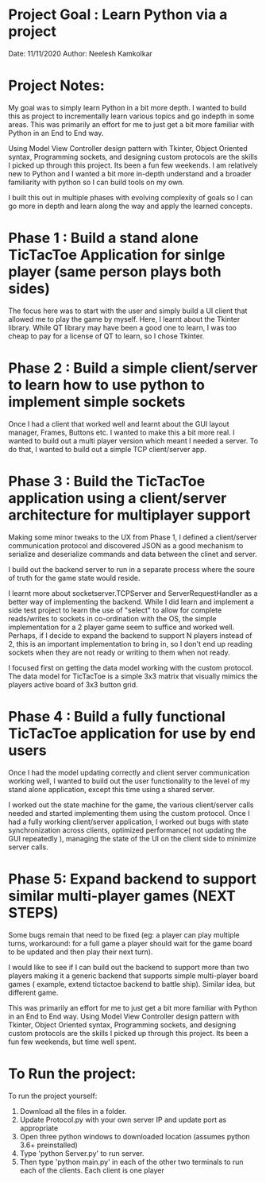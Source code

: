 Project Goal : Learn Python via a project
============
Date: 11/11/2020
Author: Neelesh Kamkolkar

Project Notes: 
==============
My goal was to simply learn Python in a bit more depth. I wanted to build this as project to incrementally learn various topics and go indepth in some areas. This was primarily an effort for me to just get a bit more familiar with Python in an End to End way. 

Using Model View Controller design pattern with Tkinter, Object Oriented syntax, Programming sockets, and designing custom protocols are the skills I picked up through this project. Its been a fun few weekends. I am relatively new to Python and I wanted a bit more in-depth understand and a broader familiarity with python so I can build tools on my own.

I built this out in multiple phases with evolving complexity of goals so I can go more in depth and learn along the way and apply the learned concepts.  

 Phase 1 : Build a stand alone TicTacToe Application for sinlge player (same person plays both sides) 
=========

The focus here was to start with the user and simply build a UI client that allowed me to play the game by myself. Here, I learnt about the Tkinter library. While QT library may have been a good one to learn, I was too cheap to pay for a license of QT to learn, so I chose Tkinter. 

 Phase 2 : Build a simple client/server to learn how to use python to implement simple sockets 
=========

Once I had a client that worked well and learnt about the GUI layout manager, Frames, Buttons etc. I wanted to make this a bit more real. I wanted to build out a multi player version which meant I needed a server. To do that, I wanted to build out a simple TCP client/server app.

 Phase 3 : Build the TicTacToe application using a client/server architecture for multiplayer support
=========

Making some minor tweaks to the UX from Phase 1, I defined a client/server communication protocol and discovered JSON as a good mechanism to serialize and deserialize commands and data between the clinet and server. 

I build out the backend server to run in a separate process where the soure of truth for the game state would reside. 

I learnt more about socketserver.TCPServer and ServerRequestHandler as a better way of implementing the backend. While I did learn and implement a side test project to learn the use of "select" to allow for complete reads/writes to sockets in co-ordination with the OS, the simple implementation for a 2 player game seem to suffice and worked well. Perhaps, if I decide to expand the backend to support N players instead of 2, this is an important implementation to bring in, so I don't end up reading sockets when they are not ready or writing to them when not ready. 

I focused first on getting the data model working with the custom protocol. The data model for TicTacToe is a simple 3x3 matrix that visually mimics the players active board of 3x3 button grid. 

 Phase 4 : Build a fully functional TicTacToe application for use by end users
=========

Once I had the model updating correctly and client server communication working well, I wanted to build out the user functionality to the level of my stand alone application, except this time using a shared server. 

I worked out the state machine for the game, the various client/server calls needed and started implementing them using the custom protocol. Once I had a fully working client/server application, I worked out bugs with state synchronization across clients, optimized performance( not updating the GUI repeatedly ), managing the state of the UI on the client side to minimize server calls. 

Phase 5: Expand backend to support similar multi-player games  (NEXT STEPS)
========
Some bugs remain that need to be fixed (eg: a player can play multiple turns, workaround: for a full game a player should wait for the game board to be updated and then play their next turn).  

I would like to see if I can build out the backend to support more than two players making it a generic backend that supports simple multi-player board games ( example, extend tictactoe backend to battle ship). Similar idea, but different game.

This was primarily an effort for me to just get a bit more familiar with Python in an End to End way. Using Model View Controller design pattern with Tkinter, Object Oriented syntax, Programming sockets, and designing custom protocols are the skills I picked up through this project. Its been a fun few weekends, but time well spent. 

To Run the project:
================
To run the project yourself: 
1. Download all the files in a folder. 
2. Update Protocol.py with your own server IP and update port as appropriate
3. Open three python windows to downloaded location (assumes python 3.6+ preinstalled)
4. Type 'python Server.py' to run server.
5. Then type 'python main.py' in each of the other two terminals to run each of the clients. Each client is one player

